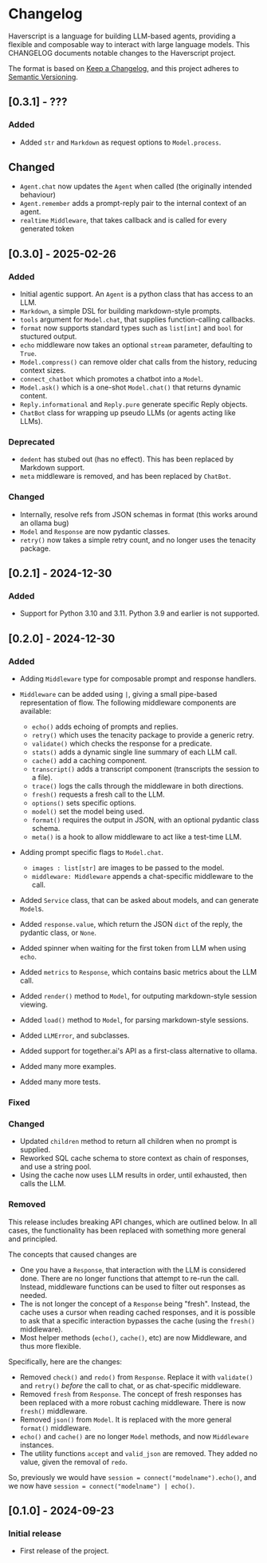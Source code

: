 # Changelog

Haverscript is a language for building LLM-based agents, providing a flexible
and composable way to interact with large language models. This CHANGELOG
documents notable changes to the Haverscript project.

The format is based on [Keep a Changelog](https://keepachangelog.com/en/1.0.0/),
and this project adheres to [Semantic Versioning](https://semver.org/spec/v2.0.0.html).

## [0.3.1] - ???
### Added
- Added `str` and `Markdown` as request options to `Model.process`.
## Changed
- `Agent.chat` now updates the `Agent` when called (the originally intended behaviour)
- `Agent.remember` adds a prompt-reply pair to the internal context of an agent.
- `realtime` `Middleware`, that takes callback and is called for every generated token

## [0.3.0] - 2025-02-26
### Added
- Initial agentic support. An `Agent` is a python class that has access to an LLM.
- `Markdown`, a simple DSL for building markdown-style prompts.
- `tools` argument for `Model.chat`, that supplies function-calling callbacks.
- `format` now supports standard types such as `list[int]` and `bool` for stuctured output.
- `echo` middleware now takes an optional `stream` parameter, defaulting to `True`.
- `Model.compress()` can remove older chat calls from the history, reducing context sizes.
- `connect_chatbot` which promotes a chatbot into a `Model`.
- `Model.ask()` which is a one-shot `Model.chat()` that returns dynamic content.
- `Reply.informational` and `Reply.pure` generate specific Reply objects.
- `ChatBot` class for wrapping up pseudo LLMs (or agents acting like LLMs).
### Deprecated
- `dedent` has stubed out (has no effect). This has been replaced by Markdown support.
- `meta` middleware is removed, and has been replaced by `ChatBot`.
### Changed
- Internally, resolve refs from JSON schemas in format (this works around an ollama bug)
- `Model` and `Response` are now pydantic classes.
- `retry()` now takes a simple retry count, and no longer uses the tenacity package.

## [0.2.1] - 2024-12-30
### Added
- Support for Python 3.10 and 3.11. Python 3.9 and earlier is not supported.

## [0.2.0] - 2024-12-30
### Added
- Adding `Middleware` type for composable prompt and response handlers.
- `Middleware` can be added using `|`, giving a small pipe-based representation of flow.
  The following middleware components are available:

  - `echo()` adds echoing of prompts and replies.
  - `retry()` which uses the tenacity package to provide a generic retry.
  - `validate()` which checks the response for a predicate.
  - `stats()` adds a dynamic single line summary of each LLM call.
  - `cache()` add a caching component.
  - `transcript()` adds a transcript component (transcripts the session to a file).
  - `trace()` logs the calls through the middleware in both directions.
  - `fresh()` requests a fresh call to the LLM.
  - `options()` sets specific options.
  - `model()` set the model being used.
  - `format()` requires the output in JSON, with an optional pydantic class schema.
  - `meta()` is a hook to allow middleware to act like a test-time LLM.

- Adding prompt specific flags to `Model.chat`.
  - `images : list[str]` are images to be passed to the model.
  - `middleware: Middleware` appends a chat-specific middleware to the call.
- Added `Service` class, that can be asked about models, and can generate `Model`s.
- Added `response.value`, which return the JSON `dict` of the reply, the pydantic class, or `None`.
- Added spinner when waiting for the first token from LLM when using `echo`.
- Added `metrics` to `Response`, which contains basic metrics about the LLM call.
- Added `render()` method to `Model`, for outputing markdown-style session viewing.
- Added `load()` method to `Model`, for parsing markdown-style sessions.
- Added `LLMError`, and subclasses. 
- Added support for together.ai's API as a first-class alternative to ollama.
- Added many more examples.
- Added many more tests.
### Fixed
### Changed
- Updated `children` method to return all children when no prompt is supplied.
- Reworked SQL cache schema to store context as chain of responses, and use a
  string pool.
- Using the cache now uses LLM results in order, until exhausted, then calls the LLM.
### Removed
This release includes breaking API changes, which are outlined below. In all
cases, the functionality has been replaced with something more general and
principled.

The concepts that caused changes are
- One you have a `Response`, that interaction with the LLM is considered done.
  There are no longer functions that attempt to re-run the call. Instead, middleware
  functions can be used to filter out responses as needed.
- The is not longer the concept of a `Response` being "fresh". Instead, the
  cache uses a cursor when reading cached responses, and it is possible to ask 
  that a specific interaction bypasses the cache (using the `fresh()` middleware).
- Most helper methods (`echo()`, `cache()`, etc) are now Middleware, and thus
  more flexible.

Specifically, here are the changes:
- Removed `check()` and `redo()` from `Response`.
  Replace it with `validate()` and `retry()` *before* the call to chat,
  or as chat-specific middleware.
- Removed `fresh` from `Response`. The concept of fresh responses has been replaced
  with a more robust caching middleware. There is now `fresh()` middleware.
- Removed `json()` from `Model`. It is replaced with the more general
  `format()` middleware.
- `echo()` and `cache()` are no longer `Model` methods, and now `Middleware` instances.
- The utility functions `accept` and `valid_json` are removed.  They added no value,
  given the removal of `redo`.

So, previously we would have `session = connect("modelname").echo()`, and we now have
`session = connect("modelname") | echo()`.


## [0.1.0] - 2024-09-23
### Initial release
- First release of the project.

